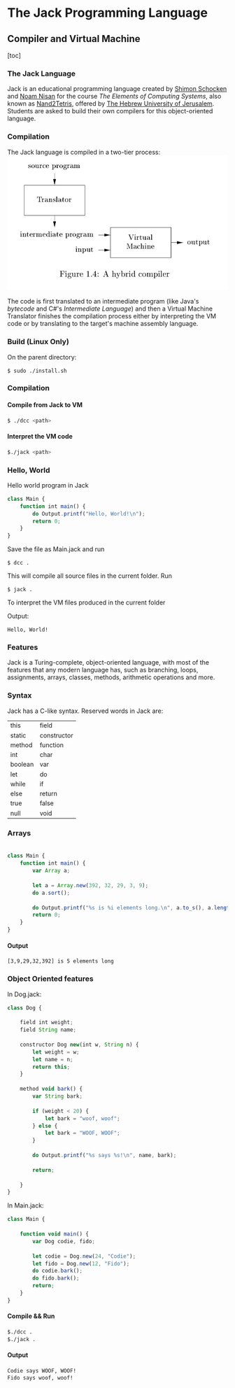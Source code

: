 # The Jack Programming Language 
## Compiler and Virtual Machine

[toc] 

### The Jack Language 
Jack is an educational programming language created by [Shimon Schocken](https://shimonschocken.com) and [Noam Nisan](https://en.wikipedia.org/wiki/Noam_Nisan) for the course *The Elements of Computing Systems*, also known as [Nand2Tetris](https://nand2tetris.org), offered by [The Hebrew University of Jerusalem](https://en.wikipedia.org/wiki/Hebrew_University_of_Jerusalem). Students are asked to build their own compilers for this object-oriented language.

### Compilation 
The Jack language is compiled in a two-tier process:
![Two tier compilation process. from the book *Compilers: Principles, Techniques and tools*](./compilation.png)

The code is first translated to an intermediate program (like Java's *bytecode* and C#'s *Intermediate Language*) and then a Virtual Machine Translator finishes the compilation process either by interpreting the VM code or by translating to the target's machine assembly language.  


### Build (Linux Only)
On the parent directory: 
```console
$ sudo ./install.sh 
```


### Compilation 
#### Compile from Jack to VM
```Bash
$ ./dcc <path>
```

#### Interpret the VM code 
```Bash
$./jack <path>
```


### Hello, World

Hello world program in Jack

```JavaScript
class Main {
    function int main() {
        do Output.printf("Hello, World!\n");
        return 0;
    }
}

```

Save the file as Main.jack and run

```console
$ dcc .
```

This will compile all source files in the current folder. Run

```console
$ jack .
```

To interpret the VM files produced in the current folder

Output: 
```console
Hello, World!
```

### Features
Jack is a Turing-complete, object-oriented language, with most of the features that any modern language has, such as branching, loops, assignments, arrays, classes, methods, arithmetic operations and more.

### Syntax
Jack has a C-like syntax. Reserved words in Jack are:

|      |      |
| :------------- | :------------- |
| this       | field       |
| static | constructor       |
| method | function |
| int | char |
| boolean | var |
| let | do |
| while | if |
| else | return |
| true | false |
| null | void |

### Arrays 

```JavaScript

class Main {
    function int main() {
        var Array a;

        let a = Array.new(392, 32, 29, 3, 9);
        do a.sort();

        do Output.printf("%s is %i elements long.\n", a.to_s(), a.length());
        return 0;
    }
}

```

#### Output
```console
[3,9,29,32,392] is 5 elements long

```


### Object Oriented features 

In Dog.jack:

```JavaScript
class Dog {

    field int weight;
    field String name;

    constructor Dog new(int w, String n) {
        let weight = w;
        let name = n;  
        return this;
    }

    method void bark() {
        var String bark;

        if (weight < 20) {
            let bark = "woof, woof";
        } else {
            let bark = "WOOF, WOOF";
        }

        do Output.printf("%s says %s!\n", name, bark); 

        return;

    }
}

```

In Main.jack:
```JavaScript
class Main {

    function void main() {
        var Dog codie, fido;

        let codie = Dog.new(24, "Codie");
        let fido = Dog.new(12, "Fido");
        do codie.bark();
        do fido.bark();
        return;
    }
}

```

#### Compile && Run 
```Bash
$./dcc .
$./jack .
```

#### Output
```
Codie says WOOF, WOOF!
Fido says woof, woof!
```

